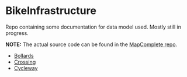 # BikeInfrastructure

Repo containing some documentation for data model used.
Mostly still in progress.

**NOTE:** The actual source code can be found in the [MapComplete repo](https://github.com/pietervdvn/MapComplete).

* [Bollards](bollards.md)
* [Crossing](crossing.md)
* [Cycleway](cycleway.md)
